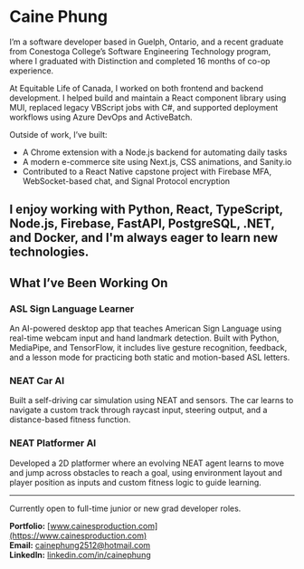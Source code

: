 # Caine Phung

I’m a software developer based in Guelph, Ontario, and a recent graduate from Conestoga College’s Software Engineering Technology program, where I graduated with Distinction and completed 16 months of co-op experience.

At Equitable Life of Canada, I worked on both frontend and backend development. I helped build and maintain a React component library using MUI, replaced legacy VBScript jobs with C#, and supported deployment workflows using Azure DevOps and ActiveBatch.

Outside of work, I’ve built:
- A Chrome extension with a Node.js backend for automating daily tasks
- A modern e-commerce site using Next.js, CSS animations, and Sanity.io
- Contributed to a React Native capstone project with Firebase MFA, WebSocket-based chat, and Signal Protocol encryption

I enjoy working with Python, React, TypeScript, Node.js, Firebase, FastAPI, PostgreSQL, .NET, and Docker, and I'm always eager to learn new technologies.
---

## What I’ve Been Working On

### ASL Sign Language Learner
An AI-powered desktop app that teaches American Sign Language using real-time webcam input and hand landmark detection. Built with Python, MediaPipe, and TensorFlow, it includes live gesture recognition, feedback, and a lesson mode for practicing both static and motion-based ASL letters.

### NEAT Car AI  
Built a self-driving car simulation using NEAT and sensors. The car learns to navigate a custom track through raycast input, steering output, and a distance-based fitness function.

### NEAT Platformer AI  
Developed a 2D platformer where an evolving NEAT agent learns to move and jump across obstacles to reach a goal, using environment layout and player position as inputs and custom fitness logic to guide learning.

---

Currently open to full-time junior or new grad developer roles.

**Portfolio:** [www.cainesproduction.com](https://www.cainesproduction.com)  
**Email:** [cainephung2512@hotmail.com](mailto:cainephung2512@hotmail.com)  
**LinkedIn:** [linkedin.com/in/cainephung](https://www.linkedin.com/in/cainephung)
